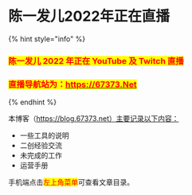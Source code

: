 # 陈一发儿2022年正在直播

{% hint style="info" %}
### <mark style="color:red;">**陈一发儿 2022 年正在 YouTube 及 Twitch 直播**</mark>

### <mark style="color:red;">直播导航站为：</mark>[<mark style="color:red;">https://67373.Net</mark>](./#zhi-bo-dao-hang-zhan-wei-https67373.net)<mark style="color:red;"></mark>
{% endhint %}

本博客（https://blog.67373.net）主要记录以下内容：

* 一些工具的说明
* 二创经验交流
* 未完成的工作
* 运营手册

手机端点击<mark style="color:red;">左上角菜单</mark>可查看文章目录。
